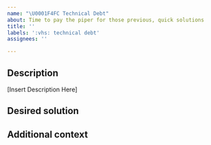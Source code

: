 ```yaml
---
name: "\U0001F4FC Technical Debt"
about: Time to pay the piper for those previous, quick solutions
title: ''
labels: ':vhs: technical debt'
assignees: ''

---
```


## Description
[Insert Description Here]

## Desired solution


## Additional context
